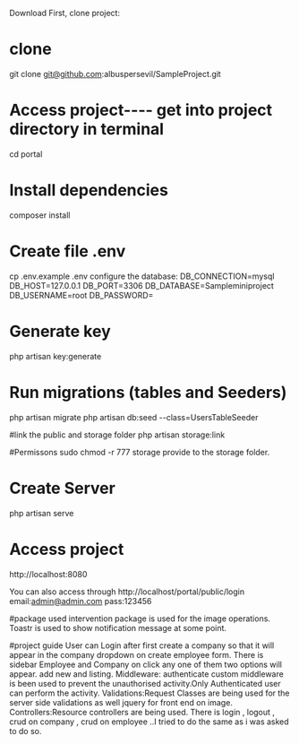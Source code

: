 Download
First, clone project:

# clone
git clone git@github.com:albuspersevil/SampleProject.git

# Access project---- get into project directory in terminal
cd portal

# Install dependencies
composer install

# Create file .env
cp .env.example .env
configure the database:
DB_CONNECTION=mysql
DB_HOST=127.0.0.1
DB_PORT=3306
DB_DATABASE=Sampleminiproject
DB_USERNAME=root
DB_PASSWORD=

# Generate key
php artisan key:generate

# Run migrations (tables and Seeders)
php artisan migrate
php artisan db:seed --class=UsersTableSeeder

#link the public and storage folder
php artisan storage:link

#Permissons
sudo chmod -r 777 storage  provide to the storage folder.
 
# Create Server
php artisan serve

# Access project
http://localhost:8080

You can also access through http://localhost/portal/public/login
email:admin@admin.com
pass:123456

#package used 
intervention package is used for the image operations.
Toastr is used to show notification message at some point.

#project guide
User can Login after first create a company so that it will appear in the company dropdown on create employee form.
There is sidebar Employee and Company on click any one of them two options will appear.
add new and listing.
Middleware: authenticate custom middleware is been used to prevent the unauthorised activity.Only Authenticated user can perform the activity.
Validations:Request Classes are being used for the server side validations as well jquery for front end on image.
Controllers:Resource controllers are being used.
There is login , logout , crud on company , crud on employee ..I tried to do the same as i was asked to do so.

